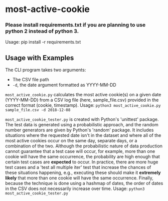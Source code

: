 # most-active-cookie

### Please install requirements.txt if you are planning to use python 2 instead of python 3.
Usage: pip install -r requirements.txt

## Usage with Examples
The CLI program takes two arguments: 
- The CSV file path
- `-d`, the date argument formatted as YYYY-MM-DD  

`most_active_cookie.py` calculates the most active cookie(s) on a given date (YYYY-MM-DD) from a CSV log file (here, sample_file.csv) provided in the correct format (cookie, timestamp).
Usage: `python3 most_active_cookie.py sample_file.csv -d 2018-12-08`

`most_active_cookie_tester.py` is created with Python's 'unittest' package. The test data is generated using a probabilistic approach, and the random number generators are given by Python's 'random' package. It includes situations where the requested date isn't in the dataset and where all of the most active cookies occur on the same day, separate days, or a combination of the two. Although the probabilistic nature of data production cannot guarantee that a test case will occur, for example, more than one cookie will have the same occurrence, the probability are high enough that certain test cases are **expected** to occur. In practice, there are more huge test cases and a 'test all multiple iter' test that increase the chances of these situations happening, e.g., executing these should make it **extremely likely** that more than one cookie will have the same occurrence. Finally, because the technique is done using a hashmap of dates, the order of dates in the CSV does not necessarily increase over time.
Usage: `python3 most_active_cookie_tester.py`
